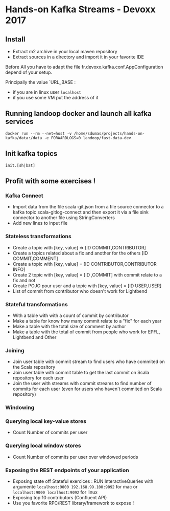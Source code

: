 # Hands-on Kafka Streams - Devoxx 2017

## Install

- Extract m2 archive in your local maven repository
- Extract sources in a directory and import it in your favorite IDE

Before All you have to adapt the file fr.devoxx.kafka.conf.AppConfiguration depend of your setup.

Principally the value `URL_BASE :

- if you are in linux  user `localhost`
- if you use some VM put the address of it

## Running landoop docker and launch all kafka services
```
docker run --rm --net=host -v /home/sdumas/projects/hands-on-kafka/data:/data -e FORWARDLOGS=0 landoop/fast-data-dev
```

## Init kafka topics
```
init.[sh|bat]
```

## Profit with some exercises !

### Kafka Connect
- Import data from the file scala-git.json from a file source connector to a kafka topic scala-gitlog-connect and then export it via a file sink connector to another file using StringConverters
- Add new lines to input file

### Stateless transformations
- Create a topic with [key, value] =>  [ID COMMIT,CONTRIBUTOR]
- Create a topics related about a fix and another for the others [ID COMMIT,COMMENT]
- Create a topic with [key, value] =  [ID CONTRIBUTOR,CONTRIBUTOR INFO]
- Create 2 topic with [key, value] =  [ID ,COMMIT] with commit relate to a fix and not
- Create POJO pour user and a topic with [key, value] =  [ID USER,USER]
- List of commit from  contributor who doesn't work for Lightbend

### Stateful transformations
- With a table with with a count of commit by contributor
- Make a table for know how many commit relate to a "fix" for each year
- Make a table with the total size of comment by author
- Make a table with the total of commit from people who work for EPFL, Lightbend and Other

### Joining
- Join user table with commit stream to find users who have commited on the Scala repository
- Join user table with commit table to get the last commit on Scala repository for each user
- Join the user with streams with commit streams to find number of commits for each user (even for users who haven't commited on Scala repository)

### Windowing
### Querying local key-value stores
- Count Number of commits per user 
### Querying local window stores
- Count Number of commits per user over windowed periods

### Exposing the REST endpoints of your application
- Exposing  state off Stateful exercices :  RUN InteractiveQueries with argumente `localhost:9000 192.168.99.100:9092` for mac or `localhost:9000 localhost:9092` for linux
- Exposing top 10 contributors  (Confluent API)
- Use you favorite RPC/REST library/framework to expose !
